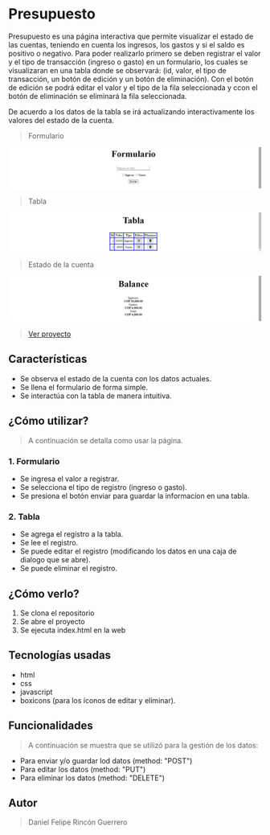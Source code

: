 # Presupuesto
Presupuesto es una página interactiva que permite visualizar el estado de las cuentas, teniendo en cuenta los ingresos, los gastos y si el saldo es positivo o negativo. Para poder realizarlo primero se deben registrar el valor y el tipo de transacción (ingreso o gasto) en un formulario, los cuales se visualizaran en una tabla donde se observará: (id, valor, el tipo de transacción, un botón de edición y un botón de eliminación). Con el botón de edición se podrá editar el valor y el tipo de la fila seleccionada y ccon el botón de eliminación se eliminará la fila seleccionada.

De acuerdo a los datos de la tabla se irá actualizando interactivamente los valores del estado de la cuenta.

> Formulario

![verPokemon](img/formulario.png)

> Tabla

![statsPokemon](img/tabla.png)

> Estado de la cuenta

![statsModificadas](img/estadoCuenta.png)

> [Ver proyecto](https://dfrincong.github.io/Presupuesto/) 

## Características

* Se observa el estado de la cuenta con los datos actuales.
* Se llena el formulario de forma simple.
* Se interactúa con la tabla de manera intuitiva.

## ¿Cómo utilizar?
> A continuación se detalla como usar la página.

### 1. Formulario
- Se ingresa el valor a registrar.
- Se selecciona el tipo de registro (ingreso o gasto).
- Se presiona el botón enviar para guardar la informacíon en una tabla.

### 2. Tabla
- Se agrega el registro a la tabla.
- Se lee el registro.
- Se puede editar el registro (modificando los datos en una caja de dialogo que se abre).
- Se puede eliminar el registro.

## ¿Cómo verlo?
1.	Se clona el repositorio
2.	Se abre el proyecto
3.	Se ejecuta index.html en la web

## Tecnologías usadas
-	html
-	css
-	javascript
-	boxicons (para los íconos de editar y eliminar).

## Funcionalidades
> A continuación se muestra que se utilizó para la gestión de los datos:
- Para enviar y/o guardar lod datos (method: "POST")
- Para editar los datos (method: "PUT")
- Para eliminar los datos (method: "DELETE")

## Autor
> Daniel Felipe Rincón Guerrero


